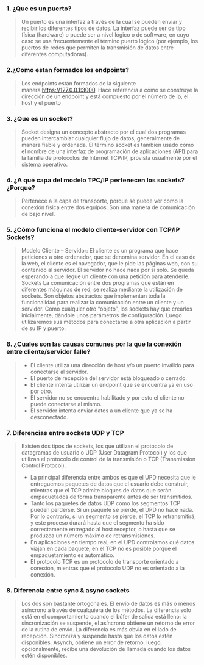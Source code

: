 ### 1. ¿Que es un puerto?
> Un puerto es una interfaz a través de la cual se pueden enviar y recibir los diferentes tipos de datos.
La interfaz puede ser de tipo física (hardware) o puede ser a nivel lógico o de software, en cuyo caso se usa frecuentemente el término puerto lógico (por ejemplo, los puertos de redes que permiten la transmisión de datos entre diferentes computadoras).
### 2.¿Como estan formados los endpoints?
> Los endpoints están formados de la siguiente manera:https://127.0.0.1:3000.
Hace referencia a cómo se construye la dirección de un endpoint y está compuesto por el número de ip, el host y el puerto

### 3. ¿Que es un socket?
> Socket designa un concepto abstracto por el cual dos programas pueden intercambiar cualquier flujo de datos, generalmente de manera fiable y ordenada.
El término socket es también usado como el nombre de una interfaz de programación de aplicaciones (API) para la familia de protocolos de Internet TCP/IP, provista usualmente por el sistema operativo.

### 4. ¿A qué capa del modelo TPC/IP pertenecen los sockets? ¿Porque?
> Pertenece a la capa de transporte, porque se puede ver como la conexión física entre dos equipos. Son una manera de comunicación de bajo nivel.

### 5. ¿Cómo funciona el modelo cliente-servidor con TCP/IP Sockets?
> Modelo Cliente – Servidor:
El cliente es un programa que hace peticiones a otro ordenador, que se denomina servidor. En el caso de la web, el cliente es el navegador, que le pide las páginas web, con su contenido al servidor. El servidor no hace nada por sí solo. Se queda esperando a que llegue un cliente con una petición para atenderle.
> Sockets
La comunicación entre dos programas que están en diferentes máquinas de red, se realiza mediante la utilización de sockets. Son objetos abstractos que implementan toda la funcionalidad para realizar la comunicación entre un cliente y un servidor.
Como cualquier otro “objeto”, los sockets hay que crearlos inicialmente, dándole unos parámetros de configuración. Luego utilizaremos sus métodos para conectarse a otra aplicación a partir de su IP y puerto.

### 6. ¿Cuales son las causas comunes por la que la conexión entre cliente/servidor falle?
> - El cliente utiliza una dirección de host y/o un puerto inválido para conectarse al servidor.
> - El puerto de recepción del servidor está bloqueado o cerrado.
> - El cliente intenta utilizar un endpoint que se encuentra ya en uso por otro.
> - El servidor no se encuentra habilitado y por esto el cliente no puede conectarse al mismo.
> - El servidor intenta enviar datos a un cliente que ya se ha desconectado.


### 7. Diferencias entre sockets UDP y TCP
> Existen dos tipos de sockets, los que utilizan el protocolo de datagramas de usuario o UDP (User Datagram Protocol) y los que utilizan el protocolo de control de la transmisión o TCP (Transmission Control Protocol). 
> * La principal diferencia entre ambos es que el UPD necesita que le entreguemos paquetes de datos que el usuario debe construir, mientras que el TCP admite bloques de datos que serán empaquetados de forma transparente antes de ser transmitidos.
> * Tanto los paquetes de datos UDP como los segmentos TCP pueden perderse. Si un paquete se pierde, el UPD no hace nada. Por lo contrario, si un segmento se pierde, el TCP lo retransmitirá, y este proceso durará hasta que el segmento ha sido correctamente entregado al host receptor, o hasta que se produzca un número máximo de retransmisiones. 
> * En aplicaciones en tiempo real, en el UPD controlamos qué datos viajan en cada paquete, en el TCP no es posible porque el empaquetamiento es automático.
>*  El protocolo TCP es un protocolo de transporte orientado a conexión, mientras que el protocolo UDP no es orientado a la conexión.

### 8. Diferencia entre sync & async sockets
> Los dos son bastante ortogonales. El envío de datos es más o menos asíncrono a través de cualquiera de los métodos. La diferencia solo está en el comportamiento cuando el búfer de salida está lleno: la sincronización se suspende, el asíncrono obtiene un retorno de error de la rutina de envío. La diferencia es más obvia en el lado de recepción. Sincroniza y suspende hasta que los datos estén disponibles. Asynch, obtiene un error de retorno, luego, opcionalmente, recibe una devolución de llamada cuando los datos estén disponibles.





